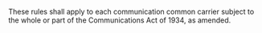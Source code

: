 These rules shall apply to each communication common carrier subject to the whole or part of the Communications Act of 1934, as amended.


